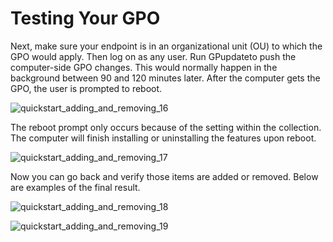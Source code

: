 # Testing Your GPO

Next, make sure your endpoint is in an organizational unit (OU) to which the GPO would apply. Then
log on as any user. Run GPupdateto push the computer-side GPO changes. This would normally happen in
the background between 90 and 120 minutes later. After the computer gets the GPO, the user is
prompted to reboot.

![quickstart_adding_and_removing_16](/img/product_docs/endpointpolicymanager/endpointpolicymanager/feature/addremove/quickstart_adding_and_removing_16.webp)

The reboot prompt only occurs because of the setting within the collection. The computer will finish
installing or uninstalling the features upon reboot.

![quickstart_adding_and_removing_17](/img/product_docs/endpointpolicymanager/endpointpolicymanager/feature/addremove/quickstart_adding_and_removing_17.webp)

Now you can go back and verify those items are added or removed. Below are examples of the final
result.

![quickstart_adding_and_removing_18](/img/product_docs/endpointpolicymanager/endpointpolicymanager/feature/addremove/quickstart_adding_and_removing_18.webp)

![quickstart_adding_and_removing_19](/img/product_docs/endpointpolicymanager/endpointpolicymanager/feature/addremove/quickstart_adding_and_removing_19.webp)
